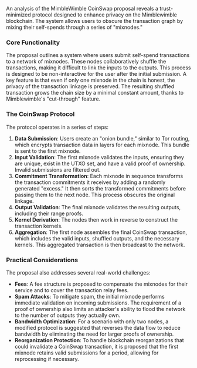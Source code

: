 An analysis of the MimbleWimble CoinSwap proposal reveals a trust-minimized protocol designed to enhance privacy on the Mimblewimble blockchain. The system allows users to obscure the transaction graph by mixing their self-spends through a series of "mixnodes."

### **Core Functionality**

The proposal outlines a system where users submit self-spend transactions to a network of mixnodes. These nodes collaboratively shuffle the transactions, making it difficult to link the inputs to the outputs. This process is designed to be non-interactive for the user after the initial submission. A key feature is that even if only one mixnode in the chain is honest, the privacy of the transaction linkage is preserved. The resulting shuffled transaction grows the chain size by a minimal constant amount, thanks to Mimblewimble's "cut-through" feature.

### **The CoinSwap Protocol**

The protocol operates in a series of steps:
1.  **Data Submission**: Users create an "onion bundle," similar to Tor routing, which encrypts transaction data in layers for each mixnode. This bundle is sent to the first mixnode.
2.  **Input Validation**: The first mixnode validates the inputs, ensuring they are unique, exist in the UTXO set, and have a valid proof of ownership. Invalid submissions are filtered out.
3.  **Commitment Transformation**: Each mixnode in sequence transforms the transaction commitments it receives by adding a randomly generated "excess." It then sorts the transformed commitments before passing them to the next node. This process obscures the original linkage.
4.  **Output Validation**: The final mixnode validates the resulting outputs, including their range proofs.
5.  **Kernel Derivation**: The nodes then work in reverse to construct the transaction kernels.
6.  **Aggregation**: The first node assembles the final CoinSwap transaction, which includes the valid inputs, shuffled outputs, and the necessary kernels. This aggregated transaction is then broadcast to the network.

### **Practical Considerations**

The proposal also addresses several real-world challenges:
* **Fees**: A fee structure is proposed to compensate the mixnodes for their service and to cover the transaction relay fees.
* **Spam Attacks**: To mitigate spam, the initial mixnode performs immediate validation on incoming submissions. The requirement of a proof of ownership also limits an attacker's ability to flood the network to the number of outputs they actually own.
* **Bandwidth Optimization**: For a scenario with only two nodes, a modified protocol is suggested that reverses the data flow to reduce bandwidth by eliminating the need for larger proofs of ownership.
* **Reorganization Protection**: To handle blockchain reorganizations that could invalidate a CoinSwap transaction, it is proposed that the first mixnode retains valid submissions for a period, allowing for reprocessing if necessary.